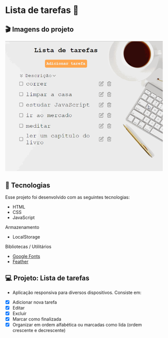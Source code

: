 # Lista de tarefas 📝

## 🎬 Imagens do projeto
![enter image description here](https://github.com/HortenciaCorts/Lista-de-Tarefas/blob/main/listOfTask.gif?raw=true)
## 🚀 Tecnologias

Esse projeto foi desenvolvido com as seguintes tecnologias:
- HTML
- CSS
- JavaScript

Armazenamento
 - LocalStorage

Bibliotecas / Utilitários
- [Google Fonts](https://fonts.google.com/)
- [Feather](https://feathericons.com/)

## 💻 Projeto: Lista de tarefas

 - Aplicação responsiva para diversos dispositivos. Consiste em: 
 - [x] Adicionar nova tarefa
 - [x] Editar
 - [x] Excluir
 - [x] Marcar como finalizada
 - [x] Organizar em ordem alfabética ou marcadas como lida (ordem crescente e decrescente)
